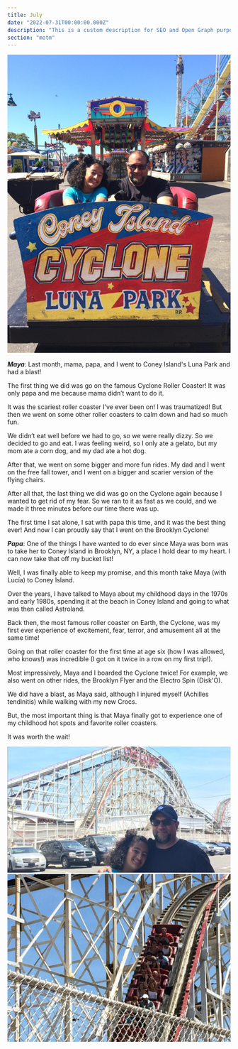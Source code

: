 ```yaml
---
title: July
date: "2022-07-31T00:00:00.000Z"
description: "This is a custom description for SEO and Open Graph purposes, rather than the default generated excerpt. Simply add a description field to the frontmatter."
section: "motm"
---
```


![PostImg](../images/jul22-1.jpg)

***Maya***: Last month, mama, papa, and I went to Coney Island's Luna Park and had a blast!

The first thing we did was go on the famous Cyclone Roller Coaster! It was only papa and me because mama didn’t want to do it.

It was the scariest roller coaster I’ve ever been on! I was traumatized!
But then we went on some other roller coasters to calm down and had so much fun.

We didn’t eat well before we had to go, so we were really dizzy. So we decided to go and eat. I was feeling weird, so I only ate a gelato, but my mom ate a corn dog, and my dad ate a hot dog.

After that, we went on some bigger and more fun rides. My dad and I went on the free fall tower, and I went on a bigger and scarier version of the flying chairs.

After all that, the last thing we did was go on the Cyclone again because I wanted to get rid of my fear. So we ran to it as fast as we could, and we made it three minutes before our time there was up.

The first time I sat alone, I sat with papa this time, and it was the best thing ever! And now I can proudly say that I went on the Brooklyn Cyclone!

***Papa***: One of the things I have wanted to do ever since Maya was born was to take her to Coney Island in Brooklyn, NY, a place I hold dear to my heart.  I can now take that off my bucket list!  

Well, I was finally able to keep my promise, and this month take Maya (with Lucía) to Coney Island.  

Over the years, I have talked to Maya about my childhood days in the 1970s and early 1980s, spending it at the beach in Coney Island and going to what was then called Astroland.  

Back then, the most famous roller coaster on Earth, the Cyclone, was my first ever experience of excitement, fear, terror, and amusement all at the same time!  

Going on that roller coaster for the first time at age six (how I was allowed, who knows!) was incredible (I got on it twice in a row on my first trip!).  

Most impressively, Maya and I boarded the Cyclone twice!  For example, we also went on other rides, the Brooklyn Flyer and the Electro Spin (Disk'O).  

We did have a blast, as Maya said, although I injured myself (Achilles tendinitis) while walking with my new Crocs.  

But, the most important thing is that Maya finally got to experience one of my childhood hot spots and favorite roller coasters.  

It was worth the wait!

![PostImg](../images/jul22-3.jpg)
![PostImg](../images/jul22-2.jpg)
